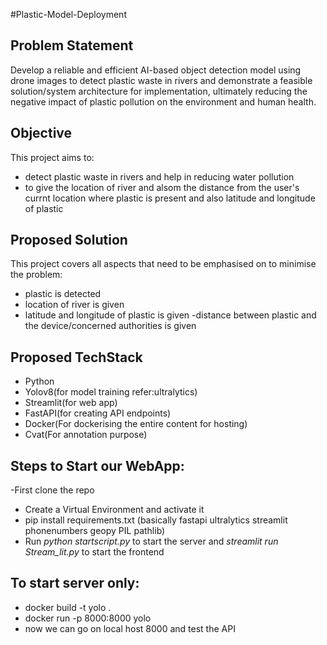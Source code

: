 #Plastic-Model-Deployment

## Problem Statement
  Develop a reliable and efficient AI-based object detection model using drone images to detect plastic waste in rivers and demonstrate a feasible solution/system architecture for implementation, ultimately reducing the negative impact of plastic pollution on the environment and human health.
 

## Objective


This project aims to:

- detect plastic waste in rivers and help in reducing water pollution
- to give the location of river and alsom the distance from the user's currnt location where plastic is present and also latitude and longitude of plastic

## Proposed Solution

This project covers all aspects that need to be emphasised on to minimise the problem:
- plastic is detected
- location of river is given
- latitude and longitude of plastic is given
-distance between plastic and the device/concerned authorities is given

## Proposed TechStack
<ul>
<li>Python</li>
<li>Yolov8(for model training refer:ultralytics)</li>
<li>Streamlit(for web app)</li>
<li>FastAPI(for creating API endpoints)</li>
<li>Docker(For dockerising the entire content for hosting)</li>
<li>Cvat(For annotation purpose)</li>
</ul>


## Steps to Start our WebApp:
-First clone the repo
- Create a Virtual Environment and activate it
- pip install requirements.txt (basically fastapi ultralytics streamlit phonenumbers geopy PIL pathlib)
- Run *python startscript.py* to start the server and *streamlit run Stream_lit.py* to start the frontend


## To start server only:
- docker build -t yolo .
- docker run -p 8000:8000 yolo
- now we can go on local host 8000 and test the API

